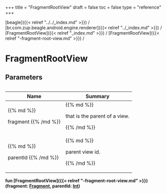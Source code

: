 +++
title = "FragmentRootView"
draft = false
toc = false
type = "reference"
+++

[beagle]({{< relref "../../_index.md" >}}) / [br.com.zup.beagle.android.engine.renderer]({{< relref "../_index.md" >}}) / [FragmentRootView]({{< relref "_index.md" >}}) / [FragmentRootView]({{< relref "-fragment-root-view.md" >}}) / 



# FragmentRootView  


## Parameters  
<table>
  
  
<table>
  
<thead>
<tr>
<th>
Name  
</th>
<th>
Summary  
</th>
  
</tr>
</thead>
<tbody>
<tr>
<td>
{{% md %}}

fragment
{{% /md %}}
</td>
<td>
{{% md %}}



that is the parent of a view.


{{% /md %}}
</td>
</tr>

<tr>
<td>
{{% md %}}

parentId
{{% /md %}}
</td>
<td>
{{% md %}}



parent view id.


{{% /md %}}
</td>
</tr>

</tbody>
</table>
  
</table>
  
  
<b><b>fun [FragmentRootView]({{< relref "-fragment-root-view.md" >}})(fragment: [Fragment](https://developer.android.com/reference/kotlin/androidx/fragment/app/Fragment.html), parentId: [Int](https://kotlinlang.org/api/latest/jvm/stdlib/kotlin/-int/index.html))</b></b>  



